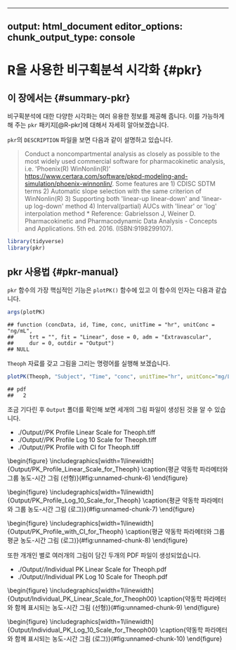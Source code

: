 
---
output: html_document
editor_options: 
  chunk_output_type: console
---

# R을 사용한 비구획분석 시각화 {#pkr}

## 이 장에서는 {#summary-pkr}

비구획분석에 대한 다양한 시각화는 여러 유용한 정보를 제공해 줍니다. 이를 가능하게 해 주는 `pkr` 패키지[@R-pkr]에 대해서  자세히 알아보겠습니다.

`pkr`의 `DESCRIPTION` 파일을 보면 다음과 같이 설명하고 있습니다.

> Conduct a noncompartmental analysis as closely as possible to the most widely used commercial software for pharmacokinetic analysis, i.e. 'Phoenix(R) WinNonlin(R)' <https://www.certara.com/software/pkpd-modeling-and-simulation/phoenix-winnonlin/>.
             Some features are
             1) CDISC SDTM terms
             2) Automatic slope selection with the same criterion of WinNonlin(R)
             3) Supporting both 'linear-up linear-down' and 'linear-up log-down' method
             4) Interval(partial) AUCs with 'linear' or 'log' interpolation method
             * Reference: Gabrielsson J, Weiner D. Pharmacokinetic and Pharmacodynamic Data Analysis - Concepts and Applications. 5th ed. 2016. (ISBN:9198299107).


```r
library(tidyverse)
library(pkr)
```

## pkr 사용법 {#pkr-manual}

`pkr` 함수의 가장 핵심적인 기능은 `plotPK()` 함수에 있고 이 함수의 인자는 다음과 같습니다.


```r
args(plotPK)
```

```
## function (concData, id, Time, conc, unitTime = "hr", unitConc = "ng/mL", 
##     trt = "", fit = "Linear", dose = 0, adm = "Extravascular", 
##     dur = 0, outdir = "Output") 
## NULL
```

`Theoph` 자료를 갖고 그림을 그리는 명령어를 실행해 보겠습니다.


```r
plotPK(Theoph, "Subject", "Time", "conc", unitTime="hr", unitConc="mg/L", dose=320)
```

```
## pdf 
##   2
```

조금 기다린 후 `Output` 폴더를 확인해 보면 세개의 그림 파일이 생성된 것을 알 수 있습니다.

- ./Output//PK Profile Linear Scale for Theoph.tiff
- ./Output//PK Profile Log 10 Scale for Theoph.tiff
- ./Output//PK Profile with CI for Theoph.tiff 



\begin{figure}
\includegraphics[width=1\linewidth]{Output/PK_Profile_Linear_Scale_for_Theoph} \caption{평균 약동학 파라메터와 그룹 농도-시간 그림 (선형)}(\#fig:unnamed-chunk-6)
\end{figure}

\begin{figure}
\includegraphics[width=1\linewidth]{Output/PK_Profile_Log_10_Scale_for_Theoph} \caption{평균 약동학 파라메터와 그룹 농도-시간 그림 (로그)}(\#fig:unnamed-chunk-7)
\end{figure}

\begin{figure}
\includegraphics[width=1\linewidth]{Output/PK_Profile_with_CI_for_Theoph} \caption{평균 약동학 파라메터와 그룹 평균 농도-시간 그림 (로그)}(\#fig:unnamed-chunk-8)
\end{figure}

또한 개개인 별로 여러개의 그림이 담긴 두개의 PDF 파일이 생성되었습니다.

- ./Output//Individual PK Linear Scale for Theoph.pdf
- ./Output//Individual PK Log 10 Scale for Theoph.pdf 


\begin{figure}
\includegraphics[width=1\linewidth]{Output/Individual_PK_Linear_Scale_for_Theoph00} \caption{약동학 파라메터와 함께 표시되는 농도-시간 그림 (선형)}(\#fig:unnamed-chunk-9)
\end{figure}

\begin{figure}
\includegraphics[width=1\linewidth]{Output/Individual_PK_Log_10_Scale_for_Theoph00} \caption{약동학 파라메터와 함께 표시되는 농도-시간 그림 (로그)}(\#fig:unnamed-chunk-10)
\end{figure}
